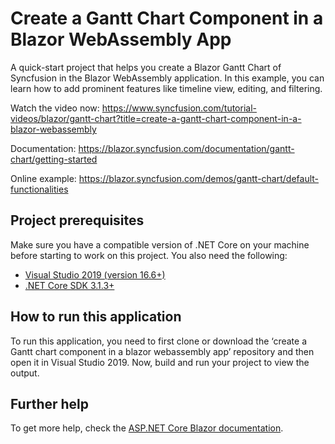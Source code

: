 # Create a Gantt Chart Component in a Blazor WebAssembly App

A quick-start project that helps you create a Blazor Gantt Chart of Syncfusion in the Blazor WebAssembly application. In this example, you can learn how to add prominent features like timeline view, editing, and filtering.

Watch the video now: https://www.syncfusion.com/tutorial-videos/blazor/gantt-chart?title=create-a-gantt-chart-component-in-a-blazor-webassembly

Documentation: https://blazor.syncfusion.com/documentation/gantt-chart/getting-started

Online example: https://blazor.syncfusion.com/demos/gantt-chart/default-functionalities

## Project prerequisites
Make sure you have a compatible version of .NET Core on your machine before starting to work on this project. You also need the following:
* [Visual Studio 2019 (version 16.6+)]( https://visualstudio.microsoft.com/downloads)
* [.NET Core SDK 3.1.3+](https://dotnet.microsoft.com/download/dotnet-core/3.1)

## How to run this application
To run this application, you need to first clone or download the ‘create a Gantt chart component in a blazor webassembly app’ repository and then open it in Visual Studio 2019. Now, build and run your project to view the output.

## Further help

To get more help, check the [ASP.NET Core Blazor documentation](https://docs.microsoft.com/en-us/aspnet/core/blazor).
